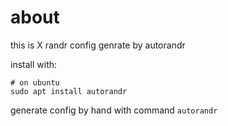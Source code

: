 # about
this is X randr config genrate by autorandr

install with:
```
# on ubuntu
sudo apt install autorandr
```

generate config by hand with command `autorandr`
